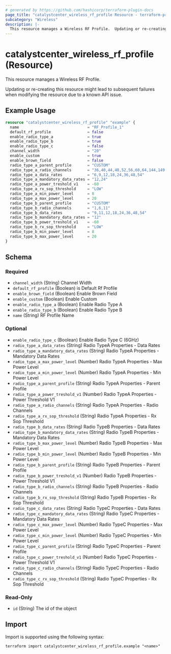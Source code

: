 ```yaml
---
# generated by https://github.com/hashicorp/terraform-plugin-docs
page_title: "catalystcenter_wireless_rf_profile Resource - terraform-provider-catalystcenter"
subcategory: "Wireless"
description: |-
  This resource manages a Wireless RF Profile.  Updating or re-creating this resource might lead to subsequent failures when modifying the resource due to a known API issue.
---
```


# catalystcenter_wireless_rf_profile (Resource)

This resource manages a Wireless RF Profile. <p/> Updating or re-creating this resource might lead to subsequent failures when modifying the resource due to a known API issue.

## Example Usage

```terraform
resource "catalystcenter_wireless_rf_profile" "example" {
  name                              = "RF_Profile_1"
  default_rf_profile                = false
  enable_radio_type_a               = true
  enable_radio_type_b               = true
  enable_radio_type_c               = false
  channel_width                     = "20"
  enable_custom                     = true
  enable_brown_field                = false
  radio_type_a_parent_profile       = "CUSTOM"
  radio_type_a_radio_channels       = "36,40,44,48,52,56,60,64,144,149,153,157,161,165,169,173"
  radio_type_a_data_rates           = "6,9,12,18,24,36,48,54"
  radio_type_a_mandatory_data_rates = "12,24"
  radio_type_a_power_treshold_v1    = -60
  radio_type_a_rx_sop_threshold     = "LOW"
  radio_type_a_min_power_level      = 8
  radio_type_a_max_power_level      = 20
  radio_type_b_parent_profile       = "CUSTOM"
  radio_type_b_radio_channels       = "1,6,11"
  radio_type_b_data_rates           = "9,11,12,18,24,36,48,54"
  radio_type_b_mandatory_data_rates = "12"
  radio_type_b_power_treshold_v1    = -60
  radio_type_b_rx_sop_threshold     = "LOW"
  radio_type_b_min_power_level      = 8
  radio_type_b_max_power_level      = 20
}
```

<!-- schema generated by tfplugindocs -->
## Schema

### Required

- `channel_width` (String) Channel Width
- `default_rf_profile` (Boolean) is Default Rf Profile
- `enable_brown_field` (Boolean) Enable Brown Field
- `enable_custom` (Boolean) Enable Custom
- `enable_radio_type_a` (Boolean) Enable Radio Type A
- `enable_radio_type_b` (Boolean) Enable Radio Type B
- `name` (String) RF Profile Name

### Optional

- `enable_radio_type_c` (Boolean) Enable Radio Type C (6GHz)
- `radio_type_a_data_rates` (String) Radio TypeA Properties - Data Rates
- `radio_type_a_mandatory_data_rates` (String) Radio TypeA Properties - Mandatory Data Rates
- `radio_type_a_max_power_level` (Number) Radio TypeA Properties - Max Power Level
- `radio_type_a_min_power_level` (Number) Radio TypeA Properties - Min Power Level
- `radio_type_a_parent_profile` (String) Radio TypeA Properties - Parent Profile
- `radio_type_a_power_treshold_v1` (Number) Radio TypeA Properties - Power Threshold V1
- `radio_type_a_radio_channels` (String) Radio TypeA Properties - Radio Channels
- `radio_type_a_rx_sop_threshold` (String) Radio TypeA Properties - Rx Sop Threshold
- `radio_type_b_data_rates` (String) Radio TypeB Properties - Data Rates
- `radio_type_b_mandatory_data_rates` (String) Radio TypeB Properties - Mandatory Data Rates
- `radio_type_b_max_power_level` (Number) Radio TypeB Properties - Max Power Level
- `radio_type_b_min_power_level` (Number) Radio TypeB Properties - Min Power Level
- `radio_type_b_parent_profile` (String) Radio TypeB Properties - Parent Profile
- `radio_type_b_power_treshold_v1` (Number) Radio TypeB Properties - Power Threshold V1
- `radio_type_b_radio_channels` (String) Radio TypeB Properties - Radio Channels
- `radio_type_b_rx_sop_threshold` (String) Radio TypeB Properties - Rx Sop Threshold
- `radio_type_c_data_rates` (String) Radio TypeC Properties - Data Rates
- `radio_type_c_mandatory_data_rates` (String) Radio TypeC Properties - Mandatory Data Rates
- `radio_type_c_max_power_level` (Number) Radio TypeC Properties - Max Power Level
- `radio_type_c_min_power_level` (Number) Radio TypeC Properties - Min Power Level
- `radio_type_c_parent_profile` (String) Radio TypeC Properties - Parent Profile
- `radio_type_c_power_treshold_v1` (Number) Radio TypeC Properties - Power Threshold V1
- `radio_type_c_radio_channels` (String) Radio TypeC Properties - Radio Channels
- `radio_type_c_rx_sop_threshold` (String) Radio TypeC Properties - Rx Sop Threshold

### Read-Only

- `id` (String) The id of the object

## Import

Import is supported using the following syntax:

```shell
terraform import catalystcenter_wireless_rf_profile.example "<name>"
```
